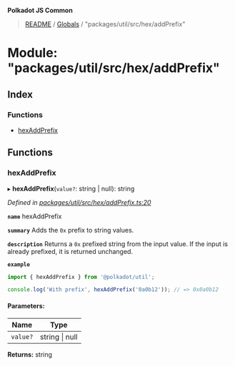 **Polkadot JS Common**

> [README](../README.md) / [Globals](../globals.md) / "packages/util/src/hex/addPrefix"

# Module: "packages/util/src/hex/addPrefix"

## Index

### Functions

* [hexAddPrefix](_packages_util_src_hex_addprefix_.md#hexaddprefix)

## Functions

### hexAddPrefix

▸ **hexAddPrefix**(`value?`: string \| null): string

*Defined in [packages/util/src/hex/addPrefix.ts:20](https://github.com/polkadot-js/common/blob/dd1220ac/packages/util/src/hex/addPrefix.ts#L20)*

**`name`** hexAddPrefix

**`summary`** Adds the `0x` prefix to string values.

**`description`** 
Returns a `0x` prefixed string from the input value. If the input is already prefixed, it is returned unchanged.

**`example`** 
<BR>

```javascript
import { hexAddPrefix } from '@polkadot/util';

console.log('With prefix', hexAddPrefix('0a0b12')); // => 0x0a0b12
```

#### Parameters:

Name | Type |
------ | ------ |
`value?` | string \| null |

**Returns:** string
